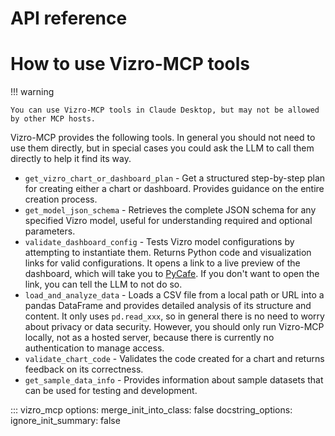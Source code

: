 # API reference

# How to use Vizro-MCP tools

!!! warning

    You can use Vizro-MCP tools in Claude Desktop, but may not be allowed by other MCP hosts.

Vizro-MCP provides the following tools. In general you should not need to use them directly, but in special cases you could ask the LLM to call them directly to help it find its way.

- `get_vizro_chart_or_dashboard_plan` - Get a structured step-by-step plan for creating either a chart or dashboard. Provides guidance on the entire creation process.
- `get_model_json_schema` - Retrieves the complete JSON schema for any specified Vizro model, useful for understanding required and optional parameters.
- `validate_dashboard_config` - Tests Vizro model configurations by attempting to instantiate them. Returns Python code and visualization links for valid configurations. It opens a link to a live preview of the dashboard, which will take you to [PyCafe](https://py.cafe). If you don't want to open the link, you can tell the LLM to not do so.
- `load_and_analyze_data` - Loads a CSV file from a local path or URL into a pandas DataFrame and provides detailed analysis of its structure and content. It only uses `pd.read_xxx`, so in general there is no need to worry about privacy or data security. However, you should only run Vizro-MCP locally, not as a hosted server, because there is currently no authentication to manage access.
- `validate_chart_code` - Validates the code created for a chart and returns feedback on its correctness.
- `get_sample_data_info` - Provides information about sample datasets that can be used for testing and development.

::: vizro_mcp 
    options: 
        merge_init_into_class: false 
        docstring_options: 
            ignore_init_summary: false
